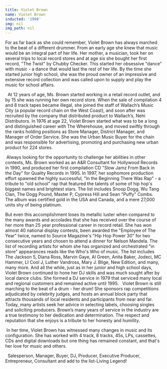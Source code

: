 ```yaml
---
title: Violet Brown
name: Violet Brown
inducted: '1998'
img: nil
img_path: nil
---
```


For as far back as she could remember, Violet Brown has always marched to the beat of a different drummer. From an early age she knew that music would be an integral part of her life. Her mother, a musician, took her on several trips to local record stores and at age six she bought her first record, "The Twist" by Chubby Checker. This started her obsessive "dance" with music - a dance that would last the rest of her life. By the time she started junior high school, she was the proud owner of an impressive and extensive record collection and was called upon to supply and play the music for school affairs.

  At 12 years of age, Ms. Brown started working in a retail record outlet, and by 15 she was running her own record store. When the sale of compilation 4 and 8 track tapes became illegal, she joined the staff of Wallach’s Music City (a popular record chain on the West Coast), and soon after was recruited by the company that distributed product to Wallach’s, Nehi Distributors. In 1976 at age 22, Violet Brown started what was to be a long and distinguished career with The Wherehouse, and moved swiftly through the ranks holding positions as Store Manager, District Manager, and Manager of Order Service.  She was the Urban Music Buyer for the chain and was responsible for advertising, promoting and purchasing new urban product for 224 stores.

 Always looking for the opportunity to challenge her abilities in other contexts, Ms. Brown worked as an A&R Consultant for Hollywood Records in 1990, and produced her first compilation CD "Slow Jamz From Back in the Day" for Quality Records in 1995. In 1997, her sophomore production effort spawned the highly successful, "In the Beginning There Was Rap" - a tribute to "old school" rap that featured the talents of some of hip hop's biggest names and brightest stars. The list includes Snoop Dogg, Wu Tang Clan, The Dogg Pound, Master P, Cypress Hill and Sean "Puffy" Combs. The album was certified gold in the USA and Canada, and a mere 27,000 units shy of being platinum.  

But even this accomplishment loses its metallic luster when compared to the many awards and accolades that she has received over the course of her more than 25 year professional career in record retail. She has won almost 40 national display contests, been awarded the "Employee of The Year" twice, named to Source Magazine's "Hip Hop Power 30" for two consecutive years and chosen to attend a dinner for Nelson Mandela. The list of recording artists for whom she has organized and orchestrated "in store" appearances reads like the Who's Who of music. The list includes The Jackson 5, Diana Ross, Marvin Gaye, Al Green, Anita Baker, Jodeci, MC Hammer, LI Cool J, Luther Vandross, Mary J. Blige, New Edition, and many, many more. And all the while, just as in her junior and high school days, Violet Brown continued to hone her DJ skills and was much sought after by local dance clubs. She formed a DJ service in 1979 that serviced many local and regional customers and remained active until 1995.
 
Violet Brown is still marching to the beat of a drum - her drum! She sponsors rap competitions adjudicated by celebrity judges, and hosts an annual block party that attracts thousands of local residents and participants from near and far. Today, many artists seek her advice in selecting labels, choosing singles and soliciting producers. Brown’s many years of service in the industry are a true testimony to her dedication and determination. The respect and reputation that she enjoys is a tribute to her honesty and humility.

 In her time, Violet Brown has witnessed many changes in music and its configuration. She has worked with 4 track, 8 tracks, 45s, LPs, cassettes, CDs and digital downloads but one thing has remained constant, and that's her love for music and others.

  Salesperson, Manager, Buyer, DJ, Producer, Executive Producer, Entrepreneur, Consultant and add to the list-Living Legend!
